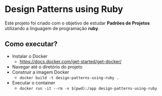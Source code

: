 # Design Patterns using Ruby

Este projeto foi criado com o objetivo de estudar **Padrões de Projetos** utilizando a linguagem de programação **ruby**.

## Como executar?

* Instalar o Docker
  * https://docs.docker.com/get-started/get-docker/
* Navegar até o diretório do projeto
* Construir a imagem Docker
  * `docker build -t design-patterns-using-ruby .`
* Executar o container
  * `docker run -it --rm -v $(pwd):/app design-patterns-using-ruby`
